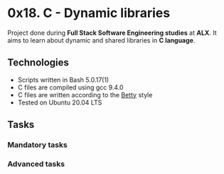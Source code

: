 # 0x18. C - Dynamic libraries

Project done during **Full Stack Software Engineering studies** at **ALX**. It aims to learn about dynamic and shared libraries in **C language**.


## Technologies
* Scripts written in Bash 5.0.17(1)
* C files are compiled using gcc 9.4.0
* C files are written according to the [Betty](https://github.com/alx-tools/Betty) style
* Tested on Ubuntu 20.04 LTS


## Tasks

### Mandatory tasks





### Advanced tasks
